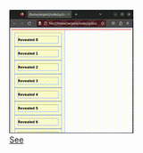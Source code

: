 ![Vertical stack of elements scrolling in a cycle (head eats tail)](see.gif)  
[See](https://i-ght.github.io/cyclical_scrolling/codex.html)